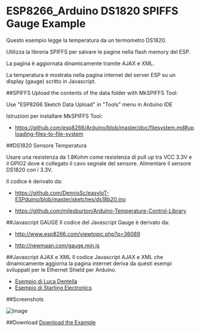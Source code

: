 ESP8266_Arduino DS1820 SPIFFS Gauge Example
===========================================

Questo esempio legge la temperatura da un termometro DS1820.

Utilizza la libreria SPIFFS per salvare le pagine nella flash memory del ESP.

La pagina è aggiornata dinamicamente tramite AJAX e XML.

La temperatura è mostrata nella pagina internet del server ESP su un display (gauge) scritto in Javascript. 

##SPIFFS
Upload the contents of the data folder with MkSPIFFS Tool:

Use "ESP8266 Sketch Data Upload" in "Tools" menu in Arduino IDE

Istruzioni per installare MkSPIFFS Tool:

* https://github.com/esp8266/Arduino/blob/master/doc/filesystem.md#uploading-files-to-file-system

##DS1820 Sensore Temperatura

Usare una resistenza da 1.8Kohm come resistenza di pull up tra VCC 3.3V e il GPIO2 dove è collegato il cavo segnale del sensore. Alimentare il sensore DS1820 con i 3.3V. 

Il codice è derivato da:

* https://github.com/DennisSc/easyIoT-ESPduino/blob/master/sketches/ds18b20.ino

* https://github.com/milesburton/Arduino-Temperature-Control-Library

##Javascript GAUGE
Il codice del Javascript Gauge è derivato da:

* http://www.esp8266.com/viewtopic.php?p=36089

* http://newmaan.com/gauge.min.js

##Javascript AJAX e XML
Il codice Javascript AJAX e XML che dinamicamente aggiorna la pagina internet deriva da questi esempi sviluppati per le Ethernet Shield per Arduino.  


* [Esempio di Luca Dentella](http://www.lucadentella.it/2014/10/18/enc28j60-e-arduino-19/)  
* [Esempio di Starting Electronics](http://startingelectronics.org/tutorials/arduino/ethernet-shield-web-server-tutorial/SD-card-IO/)  

##Screenshots

![Image](https://github.com/roboticboyer/Esempi_ESP8266/blob/master/DS1820_SPIFFS_Gauge/Doc/Arduino_IDE_Browser_Gauge.png)

##Download
[Download the Example](https://github.com/roboticboyer/Esempi_ESP8266/zipball/master/DS1820_SPIFFS_Gauge/ESP_SPIFS_DS1820_Gauge_gio_00)
